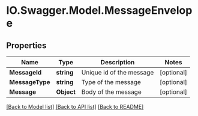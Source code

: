 # IO.Swagger.Model.MessageEnvelope
## Properties

Name | Type | Description | Notes
------------ | ------------- | ------------- | -------------
**MessageId** | **string** | Unique id of the message | [optional] 
**MessageType** | **string** | Type of the message | [optional] 
**Message** | **Object** | Body of the message | [optional] 

[[Back to Model list]](../README.md#documentation-for-models) [[Back to API list]](../README.md#documentation-for-api-endpoints) [[Back to README]](../README.md)


